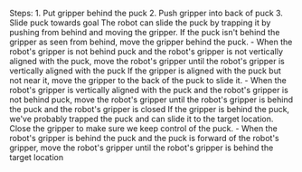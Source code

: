 
Steps:  1. Put gripper behind the puck  2. Push gripper into back of puck  3. Slide puck towards goal
    The robot can slide the puck by trapping it by pushing from behind and moving the gripper. If the puck isn't behind the gripper as seen from behind, move the gripper behind the puck.
    - When the robot's gripper is not behind puck and the robot's gripper is not vertically aligned with the puck, move the robot's gripper until the robot's gripper is vertically aligned with the puck
    If the gripper is aligned with the puck but not near it, move the gripper to the back of the puck to slide it.
    - When the robot's gripper is vertically aligned with the puck and the robot's gripper is not behind puck, move the robot's gripper until the robot's gripper is behind the puck and the robot's gripper is closed
    If the gripper is behind the puck, we've probably trapped the puck and can slide it to the target location. Close the gripper to make sure we keep control of the puck.
    - When the robot's gripper is behind the puck and the puck is forward of the robot's gripper, move the robot's gripper until the robot's gripper is behind the target location